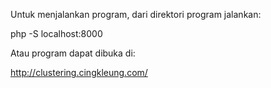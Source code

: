 Untuk menjalankan program, dari direktori program jalankan:

php -S localhost:8000

Atau program dapat dibuka di:

http://clustering.cingkleung.com/
